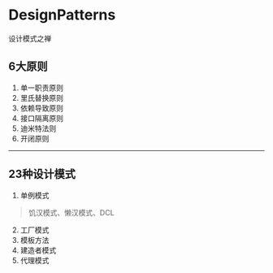 # DesignPatterns
设计模式之禅 


## 6大原则
1. 单一职责原则
2. 里氏替换原则
3. 依赖导致原则
4. 接口隔离原则
5. 迪米特法则
6. 开闭原则
--------------------

## 23种设计模式
1. 单例模式  
 > 饥汉模式、懒汉模式、DCL
2. 工厂模式
3. 模板方法
4. 建造者模式
5. 代理模式
 